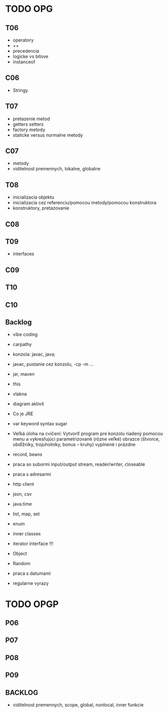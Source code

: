 # TODO OPG

## T06

- operatory
- ++
- precedencia
- logicke vs bitove
- instanceof

## C06

- Stringy

## T07

- pretazenie metod
- getters setters
- factory metody
- staticke versus normalne metody

## C07

- metody
- viditelnost premennych, lokalne, globalne

## T08

- inicializacia objektu
- inicializacia cez referenciu/pomocou metody/pomocou konstruktora
- konstruktory, pretazovanie

## C08



## T09

- interfaces

## C09

## T10

## C10

## Backlog

- vibe coding
- carpathy
- konzola: javac, java; 
- javac, pustanie cez konzolu, -cp -m ...
- jar, maven
- this
- vlakna
- diagram aktivit
- Co je JRE
- var keyword syntax sugar

- Veľká úloha na cvičení: Vytvoriť program pre konzolu riadený pomocou menu a vykresľujúci parametrizované (rôzne veľké) obrazce (štvorce, obdĺžniky, trojuholníky, bonus – kruhy) vyplnené i prázdne
- record, beans
- praca so subormi input/output stream, reader/writer, closeable
- praca s adresarmi
- http client
- json, csv
- java.time
- list, map, set
- enum
- inner classes
- iterator interface !!!
- Object
- Random

- praca s datumami
- regularne vyrazy

# TODO OPGP

## P06

## P07

## P08

## P09

## BACKLOG

- viditelnost premennych, scope, global, nonlocal, inner funkcie

